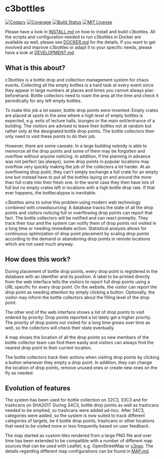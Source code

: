 # c3bottles

[![Codacy](https://api.codacy.com/project/badge/Grade/ab7d4e458baf487b984e5f6baa16e57f)](https://www.codacy.com/app/michik-github/c3bottles)
[![Coverage](https://api.codacy.com/project/badge/Coverage/ab7d4e458baf487b984e5f6baa16e57f)](https://www.codacy.com/app/c3bottles/c3bottles)
[![Build Status](https://travis-ci.org/c3bottles/c3bottles.svg)](https://travis-ci.org/c3bottles/c3bottles)
[![MIT License](https://img.shields.io/github/license/c3bottles/c3bottles.svg?maxAge=2592000)](https://github.com/c3bottles/c3bottles/blob/master/LICENSE.md)

Please have a look in [INSTALL.md](doc/INSTALL.md) on how to install and build
c3bottles. All the scripts and configuration needed to run c3bottles in
Docker are available as well, please see [DOCKER.md](doc/DOCKER.md) for the details.
If you want to get involved and improve c3bottles or adapt it to your specific
needs, please have a look at [DEVELOPMENT.md](doc/DEVELOPMENT.md).

## What is this about?

c3bottles is a bottle drop and collection management system for chaos events.
Collecting all the empty bottles is a hard task at every event since they
appear in large numbers at places and times you cannot always plan beforehand.
Bottle collectors need to roam the area all the time and check it periodically
for any left empty bottles.

To make this job a lot easier, bottle drop points were invented: Empty crates
are placed at spots in the area where a high level of empty bottles is
expected, e.g. exits of lecture halls, lounges or the main exit/entrance of a
building. The visitors are advised to leave their bottles not at random but
rather only at the designated bottle drop points. The bottle collectors then
only need to visit these points to do their job.

However, there are some caveats: In a large building nobody is able to memorize
all the drop points and some of them may be forgotten and overflow without
anyone noticing. In addition, if the planning in advance was not perfect (as
always), some drop points in popular locations may overflow very quickly making
the job of the collectors a lot harder. At an overflowing drop point, they
can't simply exchange a full crate for an empty one but instead have to put all
the bottles laying on and around the more than full crate into their fresh one.
In the worst case they then have lots of full but no empty crates left in
locations with a high bottle drop rate. If that ever happens, the bottlecalypse
is inevitable.

c3bottles aims to solve this problem using modern web technology combined with
crowdsourcing: A database tracks the state of all the drop points and visitors
noticing full or overflowing drop points can report that fact. The bottle
collectors will be notified and can react promptly. They track their tour and
the system can notify them of drop points not visited in a long time or needing
immediate action. Statistical analysis allows for continuous optimization of
drop point placement by scaling drop points according to the demand or
abandoning drop points in remote locations which are not used much anyway.

## How does this work?

During placement of bottle drop points, every drop point is registered in the
database with an identifier and its position. A label to be printed directly
from the web interface tells the visitors to report full drop points using a
URL specific for every drop point. On the website, the visitor can report the
drop point as needing attention by simply clicking a button. Optionally, the
visitor may inform the bottle collectors about the filling level of the drop
point.

The other end of the web interface shows a list of drop points to visit ordered
by priority: Drop points reported a lot lately get a higher priority. The
priority of drop points not visited for a long time grows over time as well,
so the collectors will check their state eventually.

A map shows the location of all the drop points so new members of the bottle
collector team can find them easily and visitors can always find the nearest
drop point to their current location.

The bottle collectors track their actions when visiting drop points by clicking
a button whenever they empty a drop point. In addition, they can change the
location of drop points, remove unused ones or create new ones on the fly as
needed.

## Evolution of features

The system has been used for bottle collection on 32C3, 33C3 and for trashcans
on SHA2017. During 34C3, bottle drop points as well as trashcans needed to be
emptied, so trashcans were added ad-hoc. After 34C3, categories were added,
so the system is now suited to track different categories of targets, be it
bottle drop points, trashcans or other locations that need to be visited
more or less frequently based on user feedback.

The map started as custom tiles rendered from a large PNG file and over time
has been extended to be compatible with a number of different map sources that
can be used with Leaflet, e.g. OpenStreetMap or [c3nav](https://c3nav.de/).
The details regarding different map configurations can be found in
[MAP.md](doc/MAP.md).
